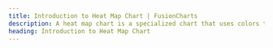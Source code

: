 ```yaml
---
title: Introduction to Heat Map Chart | FusionCharts
description: A heat map chart is a specialized chart that uses colors to represent data values in a table. It is mostly used to plot large and complex data.
heading: Introduction to Heat Map Chart
---
```


